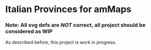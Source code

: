 # Italian Provinces for amMaps

### Note: All svg defs are *NOT* correct, all project should be considered as WIP

As described before, this project is work in progress.
